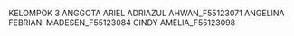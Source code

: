 KELOMPOK 3
ANGGOTA
ARIEL ADRIAZUL AHWAN_F55123071
ANGELINA FEBRIANI MADESEN_F55123084
CINDY AMELIA_F55123098
